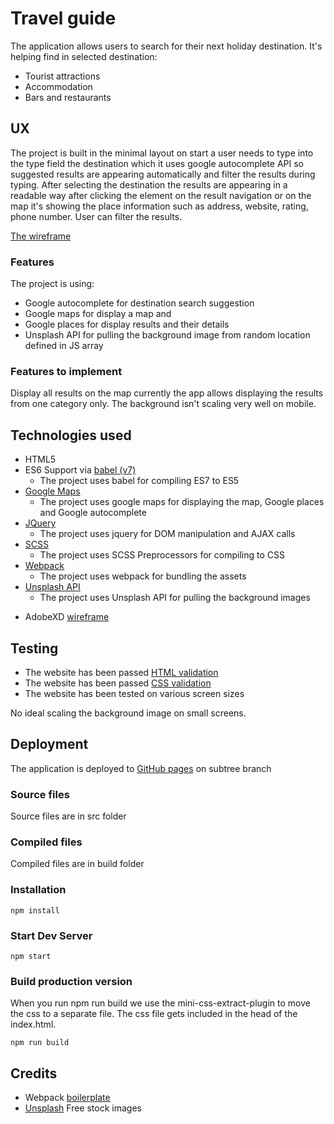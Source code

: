 # Travel guide
The application allows users to search for their next holiday destination. 
It's helping find in selected destination:
* Tourist attractions
* Accommodation
* Bars and restaurants

## UX
The project is built in the minimal layout on start a user needs to type into the type field the destination which it uses google autocomplete API so suggested results are appearing automatically and filter the results during typing. After selecting the destination the results are appearing in a readable way after clicking the element on the result navigation or on the map it's showing the place information such as address, website, rating, phone number. User can filter the results.

[The wireframe](https://xd.adobe.com/view/cff591a8-68c9-4de2-64fb-f9895b978a5c-b9c4/)

### Features
The project is using: 
* Google autocomplete for destination search suggestion
* Google maps for display a map and 
* Google places for display results and their details
* Unsplash API for pulling the background image from random location defined in JS array

### Features to implement
Display all results on the map currently the app allows displaying the results from one category only. The background isn't scaling very well on mobile.

## Technologies used
* HTML5
* ES6 Support via [babel (v7)](https://babeljs.io/)
    * The project uses babel for compiling ES7 to ES5
* [Google Maps](https://developers.google.com/places/web-service/intro) 
     * The project uses google maps for displaying the map, Google places and Google autocomplete
* [JQuery](https://jquery.com/)
    * The project uses jquery for DOM manipulation and AJAX calls
* [SCSS](https://sass-lang.com/)
    * The project uses SCSS Preprocessors for compiling to CSS
* [Webpack](https://webpack.js.org/)
    * The project uses webpack for bundling the assets
* [Unsplash API](https://unsplash.com/developers)
    * The project uses Unsplash API for pulling the background images
+ AdobeXD [wireframe](https://xd.adobe.com/view/cff591a8-68c9-4de2-64fb-f9895b978a5c-b9c4/)

## Testing
* The website has been passed [HTML validation](https://validator.w3.org/nu/?doc=https%3A%2F%2Fplayer64.github.io%2FInteractive-Frontend-Development%2F)
* The website has been passed [CSS validation](https://jigsaw.w3.org/css-validator/validator?uri=https%3A%2F%2Fplayer64.github.io%2FInteractive-Frontend-Development%2F&profile=css3svg&usermedium=all&warning=1&vextwarning=)
* The website has been tested on various screen sizes

No ideal scaling the background image on small screens.

## Deployment
The application is deployed to [GitHub pages](https://player64.github.io/Interactive-Frontend-Development/index.html) on subtree branch

### Source files
Source files are in src folder

### Compiled files
Compiled files are in build folder

### Installation
`npm install`

### Start Dev Server
`npm start`

### Build production version
When you run npm run build we use the mini-css-extract-plugin to move the css to a separate file. The css file gets included in the head of the index.html.

`npm run build`


## Credits
* Webpack [boilerplate](https://github.com/wbkd/webpack-starter)
* [Unsplash](https://unsplash.com) Free stock images





